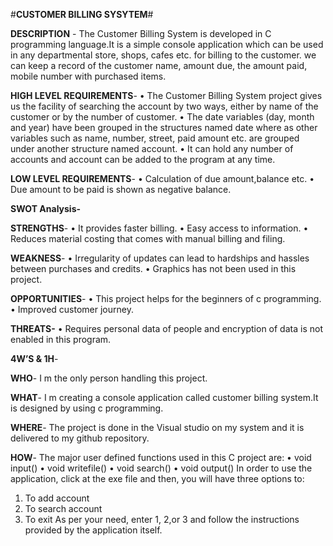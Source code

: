 #**CUSTOMER BILLING SYSYTEM**#

**DESCRIPTION** - 
The Customer Billing System is developed in C programming language.It is a simple console application which can be used in any departmental store, shops, cafes etc. for billing to the customer.  we can keep a record of the customer name, amount due, the amount paid, mobile number with purchased items.

**HIGH LEVEL REQUIREMENTS**-
•	The Customer Billing System project  gives us the facility of searching the account by two ways, either by name of the customer or by the number of customer.
•	 The date variables (day, month and year) have been grouped in the structures named date where as other variables such as name, number, street, paid amount etc. are grouped under another structure named account.
•	It can hold any number of accounts and account can be added to the program at any time.

**LOW LEVEL REQUIREMENTS**-
•	Calculation of due amount,balance etc.
•	Due amount to be paid is shown as negative balance.

**SWOT Analysis-**

**STRENGTHS**-
•	It provides faster billing.
•	Easy access to information.
•	Reduces material costing that comes with manual billing and filing.

**WEAKNESS**-
•	Irregularity of updates can lead to hardships and hassles between purchases and credits.
•	Graphics has not been used in this project.

**OPPORTUNITIES**-
•	This project helps for the beginners of c programming.
•	Improved customer journey.

**THREATS-**
•	Requires personal data of people and encryption of data is not enabled in this program.

**4W’S & 1H**-

**WHO**-
I m the only person handling this project.

**WHAT**-
I m creating a console application called customer billing system.It is designed by using c programming.

**WHERE**-
The project is done in the Visual studio on my system and it is delivered to my github repository.

**HOW**-
The major user defined functions used in this C project are:
•	void input()
•	void writefile()
•	void search()
•	void output()
 In order to use the application, click at the exe file and then, you will have three options to:
1.	To add account
2.	To search account
3.	To exit
As per your need, enter 1, 2,or 3 and follow the instructions provided by the application itself.









